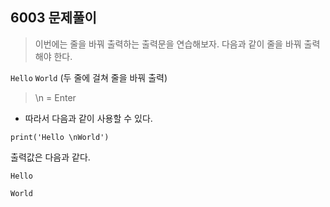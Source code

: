 ## 6003 문제풀이

> 이번에는 줄을 바꿔 출력하는 출력문을 연습해보자.
> 다음과 같이 줄을 바꿔 출력해야 한다.

```Hello```
```World```
(두 줄에 걸쳐 줄을 바꿔 출력)



> \n = Enter

- 따라서 다음과 같이 사용할 수 있다.

```print('Hello \nWorld')```



출력값은 다음과 같다.

```Hello```

```World```

